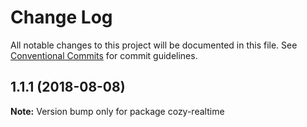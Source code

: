 # Change Log

All notable changes to this project will be documented in this file.
See [Conventional Commits](https://conventionalcommits.org) for commit guidelines.

<a name="1.1.1"></a>
## 1.1.1 (2018-08-08)




**Note:** Version bump only for package cozy-realtime
